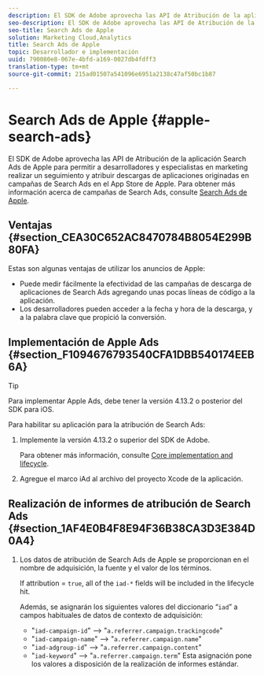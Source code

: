 ```yaml
---
description: El SDK de Adobe aprovecha las API de Atribución de la aplicación Search Ads de Apple para permitir a desarrolladores y especialistas en marketing realizar un seguimiento y atribuir descargas de aplicaciones originadas en campañas de Search Ads en el App Store de Apple.
seo-description: El SDK de Adobe aprovecha las API de Atribución de la aplicación Search Ads de Apple para permitir a desarrolladores y especialistas en marketing realizar un seguimiento y atribuir descargas de aplicaciones originadas en campañas de Search Ads en el App Store de Apple.
seo-title: Search Ads de Apple
solution: Marketing Cloud,Analytics
title: Search Ads de Apple
topic: Desarrollador e implementación
uuid: 790080e8-067e-4bfd-a169-0027db4fdff3
translation-type: tm+mt
source-git-commit: 215ad01507a541096e6951a2138c47af50bc1b87

---
```



# Search Ads de Apple {#apple-search-ads}

El SDK de Adobe aprovecha las API de Atribución de la aplicación Search Ads de Apple para permitir a desarrolladores y especialistas en marketing realizar un seguimiento y atribuir descargas de aplicaciones originadas en campañas de Search Ads en el App Store de Apple. Para obtener más información acerca de campañas de Search Ads, consulte [Search Ads de Apple](https://searchads.apple.com).

## Ventajas {#section_CEA30C652AC8470784B8054E299B80FA}

Estas son algunas ventajas de utilizar los anuncios de Apple:

* Puede medir fácilmente la efectividad de las campañas de descarga de aplicaciones de Search Ads agregando unas pocas líneas de código a la aplicación.
* Los desarrolladores pueden acceder a la fecha y hora de la descarga, y a la palabra clave que propició la conversión.

## Implementación de Apple Ads {#section_F1094676793540CFA1DBB540174EEB6A}

>[!TIP]
>
>Para implementar Apple Ads, debe tener la versión 4.13.2 o posterior del SDK para iOS.

Para habilitar su aplicación para la atribución de Search Ads:

1. Implemente la versión 4.13.2 o superior del SDK de Adobe.

   Para obtener más información, consulte [Core implementation and lifecycle](/help/ios/getting-started/dev-qs.md).

1. Agregue el marco iAd al archivo del proyecto Xcode de la aplicación.

## Realización de informes de atribución de Search Ads {#section_1AF4E0B4F8E94F36B38CA3D3E384D0A4}

1. Los datos de atribución de Search Ads de Apple se proporcionan en el nombre de adquisición, la fuente y el valor de los términos.

   If attribution = `true`, all of the `iad-*` fields will be included in the lifecycle hit.

   Además, se asignarán los siguientes valores del diccionario “`iad`” a campos habituales de datos de contexto de adquisición:

   * "`iad-campaign-id`" --&gt; "`a.referrer.campaign.trackingcode`"
   * "`iad-campaign-name`" --&gt; "`a.referrer.campaign.name`"
   * "`iad-adgroup-id`" --&gt; "`a.referrer.campaign.content`"
   * "`iad-keyword`" --&gt; "`a.referrer.campaign.term`"
   Esta asignación pone los valores a disposición de la realización de informes estándar.

